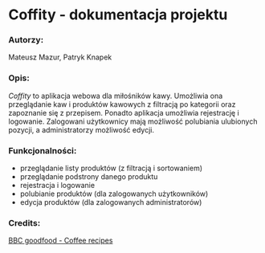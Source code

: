 # Coffity - dokumentacja projektu

### Autorzy: 

Mateusz Mazur, Patryk Knapek

### Opis:

_Coffity_ to aplikacja webowa dla miłośników kawy.
Umożliwia ona przeglądanie kaw i produktów kawowych 
z filtracją po kategorii oraz zapoznanie się z przepisem.
Ponadto aplikacja umożliwia rejestrację i logowanie. 
Zalogowani użytkownicy mają możliwość polubiania ulubionych pozycji,
a administratorzy możliwość edycji.

### Funkcjonalności: 

- przeglądanie listy produktów (z filtracją i sortowaniem)
- przeglądanie podstrony danego produktu
- rejestracja i logowanie
- polubianie produktów (dla zalogowanych użytkowników)
- edycja produktów (dla zalogowanych administratorów)

### Credits:
[BBC goodfood - Coffee recipes](https://www.bbcgoodfood.com/recipes/collection/coffee-recipes)

